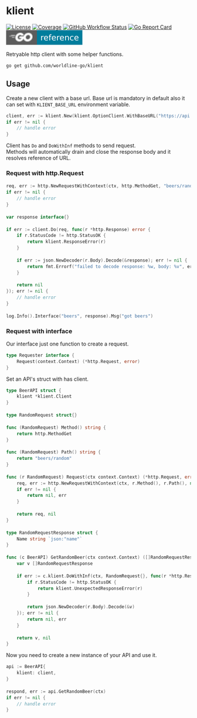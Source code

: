 # klient

[![License](https://img.shields.io/github/license/worldline-go/klient?color=red&style=flat-square)](https://raw.githubusercontent.com/worldline-go/klient/main/LICENSE)
[![Coverage](https://img.shields.io/sonar/coverage/worldline-go_klient?logo=sonarcloud&server=https%3A%2F%2Fsonarcloud.io&style=flat-square)](https://sonarcloud.io/summary/overall?id=worldline-go_klient)
[![GitHub Workflow Status](https://img.shields.io/github/actions/workflow/status/worldline-go/klient/test.yml?branch=main&logo=github&style=flat-square&label=ci)](https://github.com/worldline-go/klient/actions)
[![Go Report Card](https://goreportcard.com/badge/github.com/worldline-go/klient?style=flat-square)](https://goreportcard.com/report/github.com/worldline-go/klient)
[![Go PKG](https://raw.githubusercontent.com/worldline-go/guide/main/badge/custom/reference.svg)](https://pkg.go.dev/github.com/worldline-go/klient)


Retryable http client with some helper functions.

```sh
go get github.com/worldline-go/klient
```

## Usage

Create a new client with a base url. Base url is mandatory in default also it can set with `KLIENT_BASE_URL` environment variable.

```go
client, err := klient.New(klient.OptionClient.WithBaseURL("https://api.punkapi.com/v2/"))
if err != nil {
    // handle error
}
```

Client has `Do` and `DoWithInf` methods to send request.  
Methods will automatically drain and close the response body and it resolves reference of URL.

### Request with http.Request

```go
req, err := http.NewRequestWithContext(ctx, http.MethodGet, "beers/random", nil)
if err != nil {
	// handle error
}

var response interface{}

if err := client.Do(req, func(r *http.Response) error {
	if r.StatusCode != http.StatusOK {
		return klient.ResponseError(r)
	}

	if err := json.NewDecoder(r.Body).Decode(&response); err != nil {
		return fmt.Errorf("failed to decode response: %w, body: %v", err, klient.LimitedResponse(r))
	}

	return nil
}); err != nil {
	// handle error
}

log.Info().Interface("beers", response).Msg("got beers")
```

### Request with interface

Our interface just one function to create a request.

```go
type Requester interface {
	Request(context.Context) (*http.Request, error)
}
```

Set an API's struct with has client.

```go
type BeerAPI struct {
	klient *klient.Client
}

type RandomRequest struct{}

func (RandomRequest) Method() string {
	return http.MethodGet
}

func (RandomRequest) Path() string {
	return "beers/random"
}

func (r RandomRequest) Request(ctx context.Context) (*http.Request, error) {
	req, err := http.NewRequestWithContext(ctx, r.Method(), r.Path(), nil)
	if err != nil {
		return nil, err
	}

	return req, nil
}

type RandomRequestResponse struct {
	Name string `json:"name"`
}

func (c BeerAPI) GetRandomBeer(ctx context.Context) ([]RandomRequestResponse, error) {
	var v []RandomRequestResponse

	if err := c.klient.DoWithInf(ctx, RandomRequest{}, func(r *http.Response) error {
		if r.StatusCode != http.StatusOK {
			return klient.UnexpectedResponseError(r)
		}

		return json.NewDecoder(r.Body).Decode(&v)
	}); err != nil {
		return nil, err
	}

	return v, nil
}
```

Now you need to create a new instance of your API and use it.

```go
api := BeerAPI{
    klient: client,
}

respond, err := api.GetRandomBeer(ctx)
if err != nil {
    // handle error
}
```
